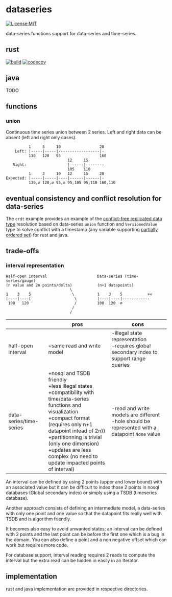 # dataseries
[![License:MIT](https://img.shields.io/badge/License-MIT-yellow.svg)](https://opensource.org/licenses/MIT)

data-series functions support for data-series and time-series.

## rust
[![build](https://github.com/cboudereau/dataseries/workflows/build-rs/badge.svg?branch=main&event=push)](https://github.com/cboudereau/dataseries/actions/workflows/build-rs.yml?query=event%3Apush+branch%3Amain)
[![codecov](https://codecov.io/gh/cboudereau/dataseries/branch/main/graph/badge.svg?token=UFSTKQG9FY&flag=rust)](https://codecov.io/gh/cboudereau/dataseries)

## java
TODO


## functions

### union

Continuous time series union between 2 series. Left and right data can be absent (left and right only cases).

```
          1     3     10                 20
    Left: |-----|-----|------------------|-
          130   120   95                 160
                           12     15
   Right:                  |------|--------
                           105    110
          1     3     10   12     15     20
Expected: |-----|-----|----|------|------|-
          130,∅ 120,∅ 95,∅ 95,105 95,110 160,110

```

## eventual consistency and conflict resolution for data-series
The ```crdt``` example provides an example of the [conflict-free replicated data type](https://en.wikipedia.org/wiki/Conflict-free_replicated_data_type) resolution based on data-series ```union``` function and ``VersionedValue`` type to solve conflict with a timestamp (any variable supporting [partially ordered set](https://en.wikipedia.org/wiki/Partially_ordered_set)) for rust and java.

## trade-offs

### interval representation

```
Half-open interval                      Data-series (time-series/gauge)
(n value and 2n points/delta)           (n+1 datapoints)
                            \           
1    3    5                  \          1    3    5           +∞
[----[----[                   \         |----|----|------------
 100   120                    /         100  120  ∅
                             /
                            /
```
||pros|cons|
|-|-|-|
|half-open interval|+same read and write model|-illegal state representation<br/>-requires global secondary index to support range queries|
|data-series/time-series|+nosql and TSDB friendly<br/>+less illegal states<br/>+compatibility with time/data-series functions and visualization<br/>+compact format (requires only n+1 datapoint intead of 2n))<br/>+partitionning is trivial (only one dimension)<br/>+updates are less complex (no need to update impacted points of interval)|-read and write models are different<br/>-hole should be represented with a datapoint ```None``` value|

An interval can be defined by using 2 points (upper and lower bound) with an associated value but it can be difficult to index those 2 points in nosql databases (Global secondary index) or simply using a TSDB (timeseries database).

Another approach consists of defining an intermediate model, a data-series with only one point and one value so that the datapoint fits really well with TSDB and is algorithm friendly. 

It becomes also easy to avoid unwanted states; an interval can be defined with 2 points and the last point can be before the first one which is a bug in the domain. You can also define a point and a non negative offset which can work but requires more code.

For database support, interval reading requires 2 reads to compute the interval but the extra read can be hidden in easily in an Iterator.

## implementation

rust and java implementation are provided in respective directories.
